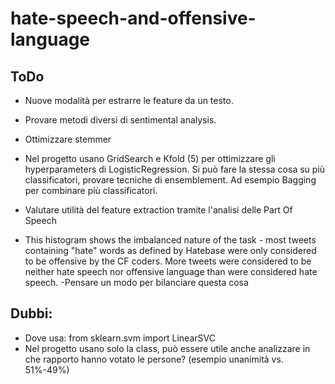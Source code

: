 # hate-speech-and-offensive-language


## ToDo

- Nuove modalità per estrarre le feature da un testo.


- Provare metodi diversi di sentimental analysis.
  

- Ottimizzare stemmer


- Nel progetto usano GridSearch e Kfold (5) per ottimizzare gli hyperparameters di LogisticRegression.
Si può fare la stessa cosa su più classificatori, provare tecniche di ensemblement. Ad esempio Bagging per combinare più classificatori.


- Valutare utilità del feature extraction tramite l'analisi delle Part Of Speech


- This histogram shows the imbalanced nature of the task - most tweets containing "hate" words as defined by Hatebase were only considered to be offensive by the CF coders. More tweets were considered to be neither hate speech nor offensive language than were considered hate speech.
  -Pensare un modo per bilanciare questa cosa
  
  
  
  
## Dubbi: 

- Dove usa: from sklearn.svm import LinearSVC
- Nel progetto usano solo la class, può essere utile anche analizzare in che rapporto hanno votato le persone? (esempio unanimità vs.         51%-49%)


